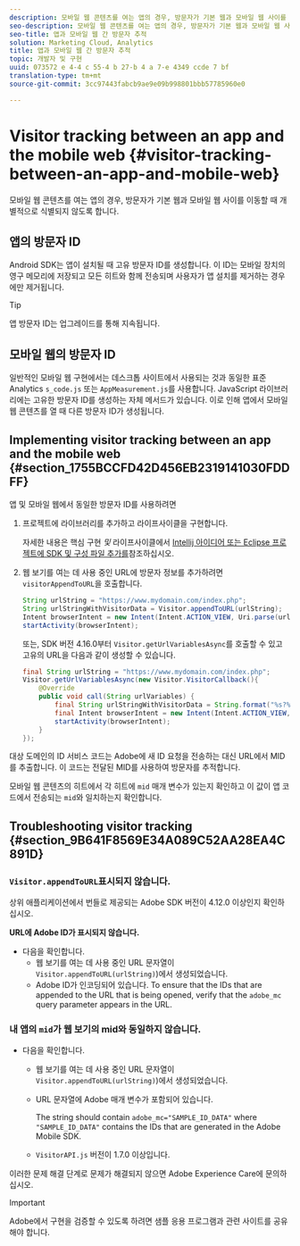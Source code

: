 ```yaml
---
description: 모바일 웹 콘텐츠를 여는 앱의 경우, 방문자가 기본 웹과 모바일 웹 사이를 이동할 때 개별적으로 식별되지 않도록 합니다.
seo-description: 모바일 웹 콘텐츠를 여는 앱의 경우, 방문자가 기본 웹과 모바일 웹 사이를 이동할 때 개별적으로 식별되지 않도록 합니다.
seo-title: 앱과 모바일 웹 간 방문자 추적
solution: Marketing Cloud, Analytics
title: 앱과 모바일 웹 간 방문자 추적
topic: 개발자 및 구현
uuid: 073572 e 4-4 c 55-4 b 27-b 4 a 7-e 4349 ccde 7 bf
translation-type: tm+mt
source-git-commit: 3cc97443fabcb9ae9e09b998801bbb57785960e0

---
```



# Visitor tracking between an app and the mobile web {#visitor-tracking-between-an-app-and-mobile-web}

모바일 웹 콘텐츠를 여는 앱의 경우, 방문자가 기본 웹과 모바일 웹 사이를 이동할 때 개별적으로 식별되지 않도록 합니다.

## 앱의 방문자 ID

Android SDK는 앱이 설치될 때 고유 방문자 ID를 생성합니다. 이 ID는 모바일 장치의 영구 메모리에 저장되고 모든 히트와 함께 전송되며 사용자가 앱 설치를 제거하는 경우에만 제거됩니다.

>[!TIP]
>
>앱 방문자 ID는 업그레이드를 통해 지속됩니다.

## 모바일 웹의 방문자 ID

일반적인 모바일 웹 구현에서는 데스크톱 사이트에서 사용되는 것과 동일한 표준 Analytics `s_code.js` 또는 `AppMeasurement.js`를 사용합니다. JavaScript 라이브러리에는 고유한 방문자 ID를 생성하는 자체 메서드가 있습니다. 이로 인해 앱에서 모바일 웹 콘텐츠를 열 때 다른 방문자 ID가 생성됩니다.

## Implementing visitor tracking between an app and the mobile web {#section_1755BCCFD42D456EB2319141030FDDFF}

앱 및 모바일 웹에서 동일한 방문자 ID를 사용하려면

1. 프로젝트에 라이브러리를 추가하고 라이프사이클을 구현합니다.

   자세한 내용은 핵심 구현 *및* 라이프사이클에서 [Intellij 아이디어 또는 Eclipse 프로젝트에 SDK 및 구성 파일 추가를](/help/android/getting-started/dev-qs.md)참조하십시오.

1. 웹 보기를 여는 데 사용 중인 URL에 방문자 정보를 추가하려면 `visitorAppendToURL`을 호출합니다.

   ```java
   String urlString = "https://www.mydomain.com/index.php"; 
   String urlStringWithVisitorData = Visitor.appendToURL(urlString); 
   Intent browserIntent = new Intent(Intent.ACTION_VIEW, Uri.parse(urlStringWithVisitorData)); 
   startActivity(browserIntent);
   ```

   또는, SDK 버전 4.16.0부터 `Visitor.getUrlVariablesAsync`를 호출할 수 있고 고유의 URL을 다음과 같이 생성할 수 있습니다.

   ```java
   final String urlString = "https://www.mydomain.com/index.php"; 
   Visitor.getUrlVariablesAsync(new Visitor.VisitorCallback(){ 
       @Override 
       public void call(String urlVariables) { 
           final String urlStringWithVisitorData = String.format("%s?%s", urlString, urlVariables); 
           final Intent browserIntent = new Intent(Intent.ACTION_VIEW, Uri.parse(urlStringWithVisitorData)); 
           startActivity(browserIntent); 
       } 
   });
   ```

대상 도메인의 ID 서비스 코드는 Adobe에 새 ID 요청을 전송하는 대신 URL에서 MID를 추출합니다. 이 코드는 전달된 MID를 사용하여 방문자를 추적합니다.

모바일 웹 콘텐츠의 히트에서 각 히트에 `mid` 매개 변수가 있는지 확인하고 이 값이 앱 코드에서 전송되는 `mid`와 일치하는지 확인합니다.

## Troubleshooting visitor tracking {#section_9B641F8569E34A089C52AA28EA4C891D}

### `Visitor.appendToURL`표시되지 않습니다.

상위 애플리케이션에서 번들로 제공되는 Adobe SDK 버전이 4.12.0 이상인지 확인하십시오.

**URL에 Adobe ID가 표시되지 않습니다.**

* 다음을 확인합니다.
   * 웹 보기를 여는 데 사용 중인 URL 문자열이 `Visitor.appendToURL(urlString)`)에서 생성되었습니다.
   * Adobe ID가 인코딩되어 있습니다.
To ensure that the IDs that are appended to the URL that is being opened, verify that the `adobe_mc` query parameter appears in the URL.

### 내 앱의 `mid`가 웹 보기의 mid와 동일하지 않습니다.

* 다음을 확인합니다.

   * 웹 보기를 여는 데 사용 중인 URL 문자열이 `Visitor.appendToURL(urlString)`)에서 생성되었습니다.
   * URL 문자열에 Adobe 매개 변수가 포함되어 있습니다.

      The string should contain `adobe_mc="SAMPLE_ID_DATA"` where `"SAMPLE_ID_DATA"` contains the IDs that are generated in the Adobe Mobile SDK.
   * `VisitorAPI.js` 버전이 1.7.0 이상입니다.

이러한 문제 해결 단계로 문제가 해결되지 않으면 Adobe Experience Care에 문의하십시오.

>[!IMPORTANT]
>
>Adobe에서 구현을 검증할 수 있도록 하려면 샘플 응용 프로그램과 관련 사이트를 공유해야 합니다.

